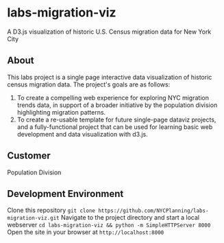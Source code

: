 # labs-migration-viz
A D3.js visualization of historic U.S. Census migration data for New York City


## About
This labs project is a single page interactive data visualization of historic census migration data.  The project's goals are as follows:
1. To create a compelling web experience for exploring NYC migration trends data, in support of a broader initiative by the population division highlighting migration patterns.
2. To create a re-usable template for future single-page dataviz projects, and a fully-functional project that can be used for learning basic web development and data visualization with d3.js.

## Customer
Population Division

## Development Environment
Clone this repository
`git clone https://github.com/NYCPlanning/labs-migration-viz.git`
Navigate to the project directory and start a local webserver
`cd labs-migration-viz && python -m SimpleHTTPServer 8000`
Open the site in your browser at `http://localhost:8000`
